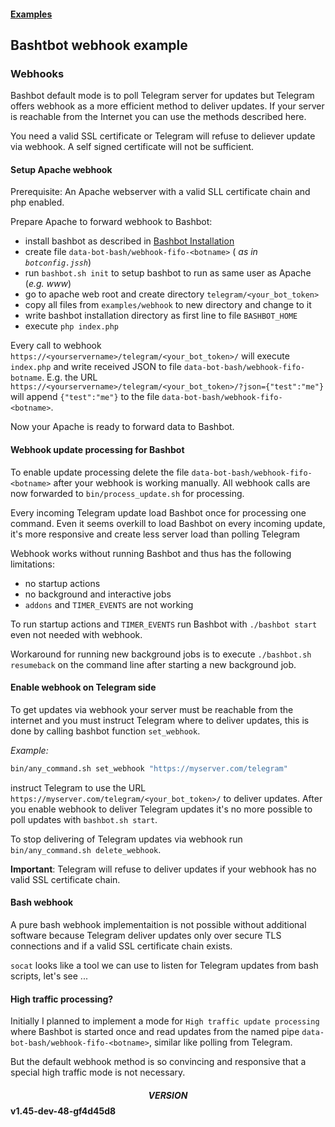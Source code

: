 #### [Examples](../README.md)

## Bashtbot webhook example

### Webhooks

Bashbot default mode is to poll Telegram server for updates but Telegram offers webhook
as a more efficient method to deliver updates.
If your server is reachable from the Internet you can use the methods described here.

You need a valid SSL certificate or Telegram will refuse to deliever update via webhook.
A self signed certificate will not be sufficient.


#### Setup Apache webhook

Prerequisite: An Apache webserver with a valid SLL certificate chain and php enabled.

Prepare Apache to forward webhook to Bashbot: 

- install bashbot as described in [Bashbot Installation](../../doc/0_install.md)
- create file `data-bot-bash/webhook-fifo-<botname>` (_<botname> as in `botconfig.jssh`_)
- run `bashbot.sh init` to setup bashbot to run as same user as Apache (_e.g. www_)
- go to apache web root and create directory `telegram/<your_bot_token>`
- copy all files from `examples/webhook` to new directory and change to it
- write bashbot installation directory as first line to file `BASHBOT_HOME`
- execute `php index.php`

Every call to webhook `https://<yourservername>/telegram/<your_bot_token>/` will execute
`index.php` and write received JSON to file `data-bot-bash/webhook-fifo-botname`.
E.g. the URL `https://<yourservername>/telegram/<your_bot_token>/?json={"test":"me"}`
will append `{"test":"me"}` to the file `data-bot-bash/webhook-fifo-<botname>`.

Now your Apache is ready to forward data to Bashbot. 


#### Webhook update processing for Bashbot

To enable update processing delete the file `data-bot-bash/webhook-fifo-<botname>` after your webhook is working manually.
All webhook calls are now forwarded to `bin/process_update.sh` for processing.

Every incoming Telegram update load Bashbot once for processing one command. Even it seems overkill to load
Bashbot on every incoming update, it's more responsive and create less server load than polling Telegram


Webhook works without running Bashbot and thus has the following limitations:
 - no startup actions
 - no background and interactive jobs
 - `addons` and `TIMER_EVENTS` are not working

To run startup actions and `TIMER_EVENTS` run Bashbot with `./bashbot start` even not needed with webhook.

Workaround for running new background jobs is to execute `./bashbot.sh resumeback` on the command line after starting a new background job.


#### Enable webhook on Telegram side

To get updates via webhook your server must be reachable from the internet and you must
instruct Telegram where to deliver updates, this is done by calling bashbot function `set_webhook`.

*Example:*

```bash
bin/any_command.sh set_webhook "https://myserver.com/telegram"
```

instruct Telegram to use the URL `https://myserver.com/telegram/<your_bot_token>/` to deliver updates.
After you enable webhook to deliver Telegram updates it's no more possible to poll updates with `bashbot.sh start`.

To stop delivering of Telegram updates via webhook run `bin/any_command.sh delete_webhook`.

**Important**: Telegram will refuse to deliver updates if your webhook has no valid SSL certificate chain.


#### Bash webhook

A pure bash webhook implementaition is not possible without additional software because Telegram deliver
updates only over secure TLS connections and if a valid SSL certificate chain exists.

`socat` looks like a tool we can use to listen for Telegram updates from bash scripts, let's see ...


#### High traffic processing?

Initially I planned to implement a mode for `High traffic update processing` where Bashbot is started once
and read updates from the named pipe `data-bot-bash/webhook-fifo-<botname>`, similar like polling from Telegram.

But the default webhook method is so convincing and responsive that a special high traffic mode is not necessary.


#### $$VERSION$$ v1.45-dev-48-gf4d45d8

